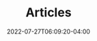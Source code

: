---
title: "Articles"
date: 2022-07-27T06:09:20-04:00
draft: false
excludeFromTopNav: false
link: "/archive/"
showDate: false
weight: 1
---